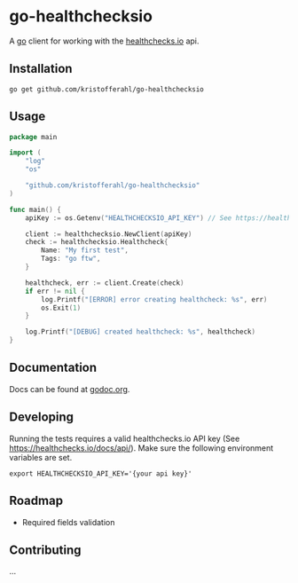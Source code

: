 # go-healthchecksio

A [go](https://golang.org) client for working with the [healthchecks.io](https://healthchecks.io) api.

## Installation

    go get github.com/kristofferahl/go-healthchecksio

## Usage

```go
package main

import (
	"log"
	"os"

	"github.com/kristofferahl/go-healthchecksio"
)

func main() {
	apiKey := os.Getenv("HEALTHCHECKSIO_API_KEY") // See https://healthchecks.io/docs/api/

	client := healthchecksio.NewClient(apiKey)
	check := healthchecksio.Healthcheck{
		Name: "My first test",
		Tags: "go ftw",
	}

	healthcheck, err := client.Create(check)
	if err != nil {
		log.Printf("[ERROR] error creating healthcheck: %s", err)
		os.Exit(1)
	}

	log.Printf("[DEBUG] created healthcheck: %s", healthcheck)
}
```

## Documentation

Docs can be found at [godoc.org](https://godoc.org/github.com/kristofferahl/go-healthchecksio).

## Developing

Running the tests requires a valid healthchecks.io API key (See https://healthchecks.io/docs/api/). Make sure the following environment variables are set.

    export HEALTHCHECKSIO_API_KEY='{your api key}'

## Roadmap

- Required fields validation

## Contributing

...
